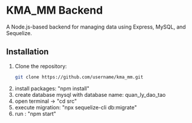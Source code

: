 # KMA_MM Backend

A Node.js-based backend for managing data using Express, MySQL, and Sequelize.

## Installation

1. Clone the repository:
   ```bash
   git clone https://github.com/username/kma_mm.git
   ```
2. install packages: "npm install"
3. create database mysql with database name: quan_ly_dao_tao
4. open terminal -> "cd src"
5. execute migration: "npx sequelize-cli db:migrate"
6. run : "npm start"
